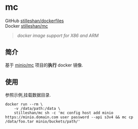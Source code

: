 # mc

GitHub [stilleshan/dockerfiles](https://github.com/stilleshan/dockerfiles)  
Docker [stilleshan/mc](https://hub.docker.com/r/stilleshan/mc)
> *docker image support for X86 and ARM*

## 简介
基于 [minio/mc](https://github.com/minio/mc) 项目的**执行** docker 镜像.

## 使用
参照示例,挂载数据目录.
```shell
docker run --rm \
    -v /data/path:/data \
    stilleshan/mc sh -c 'mc config host add minio https://minio.domain.com user password --api s3v4 && mc cp /data/foo.tar minio/buckets/path/'
```
